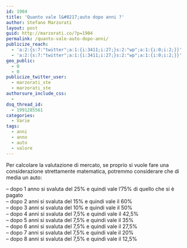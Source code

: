```yaml
---
id: 1904
title: 'Quanto vale l&#8217;auto dopo anni ?'
author: Stefano Marzorati
layout: post
guid: http://marzorati.co/?p=1904
permalink: /quanto-vale-auto-dopo-anni/
publicize_reach:
  - 'a:2:{s:7:"twitter";a:1:{i:3411;i:27;}s:2:"wp";a:1:{i:0;i:2;}}'
  - 'a:2:{s:7:"twitter";a:1:{i:3411;i:27;}s:2:"wp";a:1:{i:0;i:2;}}'
geo_public:
  - 0
  - 0
publicize_twitter_user:
  - marzorati_ste
  - marzorati_ste
authorsure_include_css:
  - 
dsq_thread_id:
  - 1991285561
categories:
  - Varie
tags:
  - anni
  - anno
  - auto
  - valore
---
```

Per calcolare la valutazione di mercato, se proprio si vuole fare una considerazione strettamente matematica, potremmo considerare che di media un auto:

&#8211; dopo 1 anno si svaluta del 25% e quindi vale l&#8217;75% di quello che si è pagato  
&#8211; dopo 2 anni si svaluta del 15% e quindi vale il 60%  
&#8211; dopo 3 anni si svaluta del 10% e quindi vale il 50%  
&#8211; dopo 4 anni si svaluta del 7,5% e quindi vale il 42,5%  
&#8211; dopo 5 anni si svaluta del 7,5% e quindi vale il 35%  
&#8211; dopo 6 anni si svaluta del 7,5% e quindi vale il 27,5%  
&#8211; dopo 7 anni si svaluta del 7,5% e quindi vale il 20%  
&#8211; dopo 8 anni si svaluta del 7,5% e quindi vale il 12,5%
